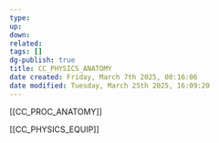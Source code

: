 ```yaml
---
type: 
up: 
down: 
related: 
tags: []
dg-publish: true
title: CC_PHYSICS_ANATOMY
date created: Friday, March 7th 2025, 00:16:06
date modified: Tuesday, March 25th 2025, 16:09:20
---
```


[[CC_PROC_ANATOMY]]

[[CC_PHYSICS_EQUIP]]
